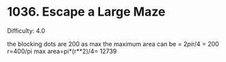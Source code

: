 # 1036. Escape a Large Maze

Difficulty: 4.0

the blocking dots are 200 as max
the maximum area can be = 2*pi*r/4 = 200
r=400/pi
max area=pi*(r**2)/4= 12739